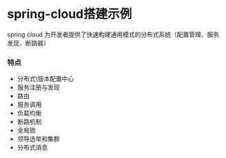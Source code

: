 # spring-cloud搭建示例

spring cloud 为开发者提供了快速构建通用模式的分布式系统（配置管理、服务发现、断路器）

### 特点 ###

* 分布式\版本配置中心
* 服务注册与发现
* 路由
* 服务调用
* 负载均衡
* 断路机制
* 全局锁
* 领导选举和集群
* 分布式消息
